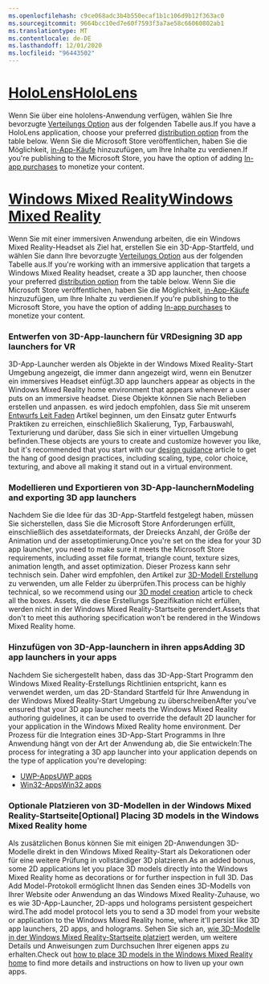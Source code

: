 ```yaml
---
ms.openlocfilehash: c9ce068adc3b4b550ecaf1b1c106d9b12f363ac0
ms.sourcegitcommit: 9664bcc10ed7e60f7593f3a7ae58c66060802ab1
ms.translationtype: MT
ms.contentlocale: de-DE
ms.lasthandoff: 12/01/2020
ms.locfileid: "96443502"
---
```

# <a name="hololens"></a>[<span data-ttu-id="0949c-101">HoloLens</span><span class="sxs-lookup"><span data-stu-id="0949c-101">HoloLens</span></span>](#tab/hololens)

<span data-ttu-id="0949c-102">Wenn Sie über eine hololens-Anwendung verfügen, wählen Sie Ihre bevorzugte [Verteilungs Option](../distribute-overview.md#distribution-options) aus der folgenden Tabelle aus.</span><span class="sxs-lookup"><span data-stu-id="0949c-102">If you have a HoloLens application, choose your preferred [distribution option](../distribute-overview.md#distribution-options) from the table below.</span></span> <span data-ttu-id="0949c-103">Wenn Sie die Microsoft Store veröffentlichen, haben Sie die Möglichkeit, [in-App-Käufe](../in-app-purchases.md) hinzuzufügen, um Ihre Inhalte zu verdienen.</span><span class="sxs-lookup"><span data-stu-id="0949c-103">If you're publishing to the Microsoft Store, you have the option of adding [In-app purchases](../in-app-purchases.md) to monetize your content.</span></span>

# <a name="windows-mixed-reality"></a>[<span data-ttu-id="0949c-104">Windows Mixed Reality</span><span class="sxs-lookup"><span data-stu-id="0949c-104">Windows Mixed Reality</span></span>](#tab/wmr)

<span data-ttu-id="0949c-105">Wenn Sie mit einer immersiven Anwendung arbeiten, die ein Windows Mixed Reality-Headset als Ziel hat, erstellen Sie ein 3D-App-Startfeld, und wählen Sie dann Ihre bevorzugte [Verteilungs Option](../distribute-overview.md#distribution-options) aus der folgenden Tabelle aus.</span><span class="sxs-lookup"><span data-stu-id="0949c-105">If you're working with an immersive application that targets a Windows Mixed Reality headset, create a 3D app launcher, then choose your preferred [distribution option](../distribute-overview.md#distribution-options) from the table below.</span></span> <span data-ttu-id="0949c-106">Wenn Sie die Microsoft Store veröffentlichen, haben Sie die Möglichkeit, [in-App-Käufe](../in-app-purchases.md) hinzuzufügen, um Ihre Inhalte zu verdienen.</span><span class="sxs-lookup"><span data-stu-id="0949c-106">If you're publishing to the Microsoft Store, you have the option of adding [In-app purchases](../in-app-purchases.md) to monetize your content.</span></span>

### <a name="designing-3d-app-launchers-for-vr"></a><span data-ttu-id="0949c-107">Entwerfen von 3D-App-launchern für VR</span><span class="sxs-lookup"><span data-stu-id="0949c-107">Designing 3D app launchers for VR</span></span> 

<span data-ttu-id="0949c-108">3D-App-Launcher werden als Objekte in der Windows Mixed Reality-Start Umgebung angezeigt, die immer dann angezeigt wird, wenn ein Benutzer ein immersives Headset einfügt.</span><span class="sxs-lookup"><span data-stu-id="0949c-108">3D app launchers appear as objects in the Windows Mixed Reality home environment that appears whenever a user puts on an immersive headset.</span></span> <span data-ttu-id="0949c-109">Diese Objekte können Sie nach Belieben erstellen und anpassen. es wird jedoch empfohlen, dass Sie mit unserem [Entwurfs Leit Faden](../3d-app-launcher-design-guidance.md) Artikel beginnen, um den Einsatz guter Entwurfs Praktiken zu erreichen, einschließlich Skalierung, Typ, Farbauswahl, Texturierung und darüber, dass Sie sich in einer virtuellen Umgebung befinden.</span><span class="sxs-lookup"><span data-stu-id="0949c-109">These objects are yours to create and customize however you like, but it's recommended that you start with our [design guidance](../3d-app-launcher-design-guidance.md) article to get the hang of good design practices, including scaling, type, color choice, texturing, and above all making it stand out in a virtual environment.</span></span>

### <a name="modeling-and-exporting-3d-app-launchers"></a><span data-ttu-id="0949c-110">Modellieren und Exportieren von 3D-App-launchern</span><span class="sxs-lookup"><span data-stu-id="0949c-110">Modeling and exporting 3D app launchers</span></span>

<span data-ttu-id="0949c-111">Nachdem Sie die Idee für das 3D-App-Startfeld festgelegt haben, müssen Sie sicherstellen, dass Sie die Microsoft Store Anforderungen erfüllt, einschließlich des assetdateiformats, der Dreiecks Anzahl, der Größe der Animation und der assetoptimierung.</span><span class="sxs-lookup"><span data-stu-id="0949c-111">Once you're set on the idea for your 3D app launcher, you need to make sure it meets the Microsoft Store requirements, including asset file format, triangle count, texture sizes, animation length, and asset optimization.</span></span> <span data-ttu-id="0949c-112">Dieser Prozess kann sehr technisch sein. Daher wird empfohlen, den Artikel zur [3D-Modell Erstellung](../creating-3d-models-for-use-in-the-windows-mixed-reality-home.md) zu verwenden, um alle Felder zu überprüfen.</span><span class="sxs-lookup"><span data-stu-id="0949c-112">This process can be highly technical, so we recommend using our [3D model creation](../creating-3d-models-for-use-in-the-windows-mixed-reality-home.md) article to check all the boxes.</span></span> <span data-ttu-id="0949c-113">Assets, die diese Erstellungs Spezifikation nicht erfüllen, werden nicht in der Windows Mixed Reality-Startseite gerendert.</span><span class="sxs-lookup"><span data-stu-id="0949c-113">Assets that don't to meet this authoring specification won't be rendered in the Windows Mixed Reality home.</span></span>

### <a name="adding-3d-app-launchers-in-your-apps"></a><span data-ttu-id="0949c-114">Hinzufügen von 3D-App-launchern in ihren apps</span><span class="sxs-lookup"><span data-stu-id="0949c-114">Adding 3D app launchers in your apps</span></span>

<span data-ttu-id="0949c-115">Nachdem Sie sichergestellt haben, dass das 3D-App-Start Programm den Windows Mixed Reality-Erstellungs Richtlinien entspricht, kann es verwendet werden, um das 2D-Standard Startfeld für Ihre Anwendung in der Windows Mixed Reality-Start Umgebung zu überschreiben</span><span class="sxs-lookup"><span data-stu-id="0949c-115">After you've ensured that your 3D app launcher meets the Windows Mixed Reality authoring guidelines, it can be used to override the default 2D launcher for your application in the Windows Mixed Reality home environment.</span></span> <span data-ttu-id="0949c-116">Der Prozess für die Integration eines 3D-App-Start Programms in Ihre Anwendung hängt von der Art der Anwendung ab, die Sie entwickeln:</span><span class="sxs-lookup"><span data-stu-id="0949c-116">The process for integrating a 3D app launcher into your application depends on the type of application you're developing:</span></span>

* [<span data-ttu-id="0949c-117">UWP-Apps</span><span class="sxs-lookup"><span data-stu-id="0949c-117">UWP apps</span></span>](../implementing-3d-app-launchers.md)
* [<span data-ttu-id="0949c-118">Win32-Apps</span><span class="sxs-lookup"><span data-stu-id="0949c-118">Win32 apps</span></span>](../implementing-3d-app-launchers-win32.md)

### <a name="optional-placing-3d-models-in-the-windows-mixed-reality-home"></a><span data-ttu-id="0949c-119">Optionale Platzieren von 3D-Modellen in der Windows Mixed Reality-Startseite</span><span class="sxs-lookup"><span data-stu-id="0949c-119">[Optional] Placing 3D models in the Windows Mixed Reality home</span></span>

<span data-ttu-id="0949c-120">Als zusätzlichen Bonus können Sie mit einigen 2D-Anwendungen 3D-Modelle direkt in den Windows Mixed Reality-Start als Dekorationen oder für eine weitere Prüfung in vollständiger 3D platzieren.</span><span class="sxs-lookup"><span data-stu-id="0949c-120">As an added bonus, some 2D applications let you place 3D models directly into the Windows Mixed Reality home as decorations or for further inspection in full 3D.</span></span> <span data-ttu-id="0949c-121">Das Add Model-Protokoll ermöglicht Ihnen das Senden eines 3D-Modells von Ihrer Website oder Anwendung an das Windows Mixed Reality-Zuhause, wo es wie 3D-App-Launcher, 2D-apps und holograms persistent gespeichert wird.</span><span class="sxs-lookup"><span data-stu-id="0949c-121">The add model protocol lets you to send a 3D model from your website or application to the Windows Mixed Reality home, where it'll persist like 3D app launchers, 2D apps, and holograms.</span></span> <span data-ttu-id="0949c-122">Sehen Sie sich an, [wie 3D-Modelle in der Windows Mixed Reality-Startseite platziert](../enable-placement-of-3d-models-in-the-home.md) werden, um weitere Details und Anweisungen zum Durchsuchen Ihrer eigenen apps zu erhalten.</span><span class="sxs-lookup"><span data-stu-id="0949c-122">Check out [how to place 3D models in the Windows Mixed Reality home](../enable-placement-of-3d-models-in-the-home.md) to find more details and instructions on how to liven up your own apps.</span></span>
